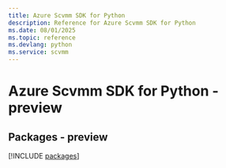 ```yaml
---
title: Azure Scvmm SDK for Python
description: Reference for Azure Scvmm SDK for Python
ms.date: 08/01/2025
ms.topic: reference
ms.devlang: python
ms.service: scvmm
---
```

# Azure Scvmm SDK for Python - preview
## Packages - preview
[!INCLUDE [packages](scvmm-index.md)]